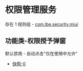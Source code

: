 # 权限管理服务

存在 1 规则组 - [com.lbe.security.miui](/src/apps/com.lbe.security.miui.ts)

## 功能类-权限授予弹窗

默认禁用 - 自动点击"仅在使用中允许"

- [快照-0](https://i.gkd.li/import/13761264)
